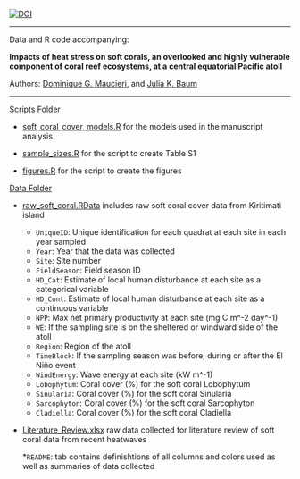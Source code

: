 [![DOI](https://zenodo.org/badge/404798025.svg)](https://zenodo.org/badge/latestdoi/404798025)

****

Data and R code accompanying:

<b>Impacts of heat stress on soft corals, an overlooked and highly vulnerable component
of coral reef ecosystems, at a central equatorial Pacific atoll</b>

Authors: [Dominique G. Maucieri](https://dominiquemaucieri.com), and [Julia K. Baum](https://www.juliakbaum.org)

****


[Scripts Folder](scripts/)

* [soft_coral_cover_models.R](data/soft_coral_cover_models.R) for the models used in the manuscript analysis

* [sample_sizes.R](data/soft_coral_cover_models.R) for the script to create Table S1

* [figures.R](data/figures.R) for the script to create the figures


[Data Folder](data/)

* [raw_soft_coral.RData](data/raw_soft_coral.RData) includes raw soft coral cover data from Kiritimati island

	* ```UniqueID```: Unique identification for each quadrat at each site in each year sampled
	* ```Year```: Year that the data was collected
	* ```Site```: Site number
	* ```FieldSeason```: Field season ID 
	* ```HD_Cat```: Estimate of local human disturbance at each site as a categorical variable
	* ```HD_Cont```: Estimate of local human disturbance at each site as a continuous variable
	* ```NPP```: Max net primary productivity at each site (mg C m^-2 day^-1)
	* ```WE```: If the sampling site is on the sheltered or windward side of the atoll
	* ```Region```: Region of the atoll
	* ```TimeBlock```: If the sampling season was before, during or after the El Niño event
	* ```WindEnergy```: Wave energy at each site (kW m^-1)
	* ```Lobophytum```: Coral cover (%) for the soft coral Lobophytum
	* ```Sinularia```: Coral cover (%) for the soft coral Sinularia
	* ```Sarcophyton```: Coral cover (%) for the soft coral Sarcophyton
	* ```Cladiella```: Coral cover (%) for the soft coral Cladiella
	


* [Literature_Review.xlsx](data/Literature_Review.xlsx) raw data collected for literature review of soft coral data from recent heatwaves

	*```README```: tab contains definishtions of all columns and colors used as well as summaries of data collected
